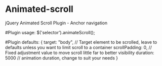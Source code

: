 # Animated-scroll
jQuery Animated Scroll Plugin - Anchor navigation

#Plugin usage: 
$('selector').animateScroll(); 

#Plugin defaults: 
    {
      target: "body",  // Target element to be scrolled, leave to defaults unless you want to limit scroll to a container
      scrollPadding: 0, // Fixed adjustment value to move scroll little far to better visibility
      duration: 5000 // animation duration, change to suit your needs
    }
